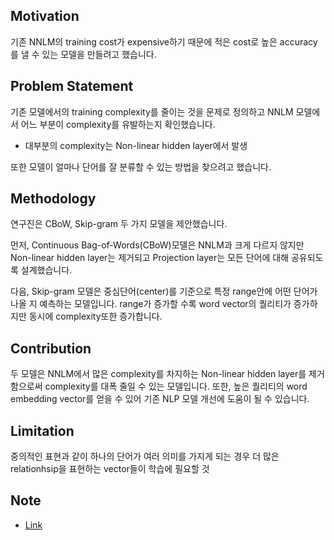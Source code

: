 ## Motivation

기존 NNLM의 training cost가 expensive하기 때문에 적은 cost로 높은 accuracy를 낼 수 있는 모델을 만들려고 했습니다.

## Problem Statement

기존 모델에서의 training complexity를 줄이는 것을 문제로 정의하고 NNLM 모델에서 어느 부분이 complexity를 유발하는지 확인했습니다.

- 대부분의 complexity는 Non-linear hidden layer에서 발생

또한 모델이 얼마나 단어를 잘 분류할 수 있는 방법을 찾으려고 했습니다.

## Methodology

연구진은 CBoW, Skip-gram 두 가지 모델을 제안했습니다.

먼저, Continuous Bag-of-Words(CBoW)모델은 NNLM과 크게 다르지 않지만 Non-linear hidden layer는 제거되고 Projection layer는 모든 단어에 대해 공유되도록 설계했습니다.

다음, Skip-gram 모델은 중심단어(center)를 기준으로 특정 range안에 어떤 단어가 나올 지 예측하는 모델입니다. range가 증가할 수록 word vector의 퀄리티가 증가하지만 동시에 complexity또한 증가합니다.

## Contribution

두 모델은 NNLM에서 많은 complexity를 차지하는 Non-linear hidden layer를 제거함으로써 complexity를 대폭 줄일 수 있는 모델입니다. 또한, 높은 퀄리티의 word embedding vector를 얻을 수 있어 기존 NLP 모델 개선에 도움이 될 수 있습니다.

## Limitation

중의적인 표현과 같이 하나의 단어가 여러 의미를 가지게 되는 경우 더 많은 relationhsip을 표현하는 vector들이 학습에 필요할 것

## Note
- [Link](https://gelatinous-rat-732.notion.site/Efficient-Estimation-of-Word-Representations-in-Vector-Space-e5f9c749c38d4a44aab45977c7a2c88c)
